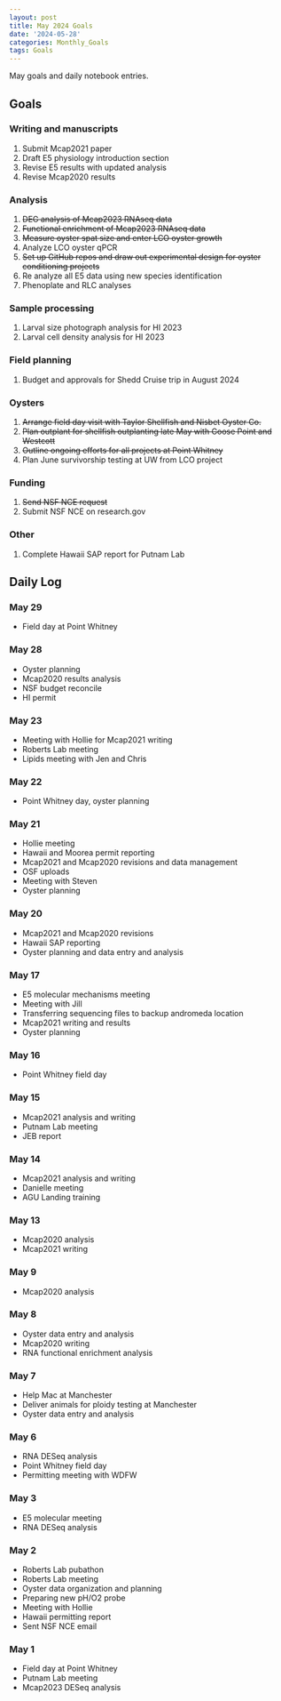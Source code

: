 ```yaml
---
layout: post
title: May 2024 Goals
date: '2024-05-28'
categories: Monthly_Goals
tags: Goals
---
```


May goals and daily notebook entries. 

## Goals  

### Writing and manuscripts 
              
1. Submit Mcap2021 paper
2. Draft E5 physiology introduction section 
3. Revise E5 results with updated analysis
3. Revise Mcap2020 results

### Analysis

1. ~~DEG analysis of Mcap2023 RNAseq data~~ 
2. ~~Functional enrichment of Mcap2023 RNAseq data~~
2. ~~Measure oyster spat size and enter LCO oyster growth~~
3. Analyze LCO oyster qPCR 
4. ~~Set up GitHub repos and draw out experimental design for oyster conditioning projects~~ 
5. Re analyze all E5 data using new species identification
6. Phenoplate and RLC analyses 

### Sample processing

1. Larval size photograph analysis for HI 2023 
2. Larval cell density analysis for HI 2023

### Field planning 

1. Budget and approvals for Shedd Cruise trip in August 2024

### Oysters 

1. ~~Arrange field day visit with Taylor Shellfish and Nisbet Oyster Co.~~
2. ~~Plan outplant for shellfish outplanting late May with Goose Point and Westcott~~ 
3. ~~Outline ongoing efforts for all projects at Point Whitney~~ 
4. Plan June survivorship testing at UW from LCO project

### Funding 

1. ~~Send NSF NCE request~~
2. Submit NSF NCE on research.gov

### Other

1. Complete Hawaii SAP report for Putnam Lab 

## **Daily Log**   

### May 29

- Field day at Point Whitney

### May 28

- Oyster planning 
- Mcap2020 results analysis 
- NSF budget reconcile 
- HI permit 

### May 23

- Meeting with Hollie for Mcap2021 writing 
- Roberts Lab meeting
- Lipids meeting with Jen and Chris

### May 22

- Point Whitney day, oyster planning

### May 21

- Hollie meeting 
- Hawaii and Moorea permit reporting 
- Mcap2021 and Mcap2020 revisions and data management 
- OSF uploads
- Meeting with Steven
- Oyster planning 
 
### May 20

- Mcap2021 and Mcap2020 revisions 
- Hawaii SAP reporting
- Oyster planning and data entry and analysis

### May 17

- E5 molecular mechanisms meeting
- Meeting with Jill
- Transferring sequencing files to backup andromeda location 
- Mcap2021 writing and results
- Oyster planning

### May 16

- Point Whitney field day

### May 15

- Mcap2021 analysis and writing
- Putnam Lab meeting 
- JEB report 

### May 14

- Mcap2021 analysis and writing
- Danielle meeting
- AGU Landing training

### May 13

- Mcap2020 analysis
- Mcap2021 writing

### May 9

- Mcap2020 analysis 

### May 8

- Oyster data entry and analysis
- Mcap2020 writing 
- RNA functional enrichment analysis

### May 7

- Help Mac at Manchester
- Deliver animals for ploidy testing at Manchester
- Oyster data entry and analysis

### May 6

- RNA DESeq analysis 
- Point Whitney field day
- Permitting meeting with WDFW 

### May 3

- E5 molecular meeting
- RNA DESeq analysis  

### May 2

- Roberts Lab pubathon 
- Roberts Lab meeting 
- Oyster data organization and planning 
- Preparing new pH/O2 probe 
- Meeting with Hollie 
- Hawaii permitting report
- Sent NSF NCE email 

### May 1

- Field day at Point Whitney 
- Putnam Lab meeting
- Mcap2023 DESeq analysis 
